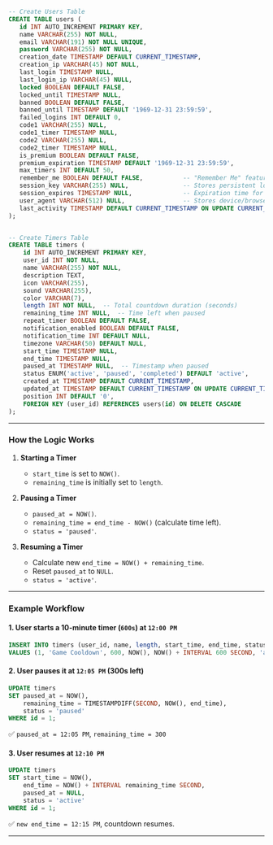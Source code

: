 ```sql
-- Create Users Table
CREATE TABLE users (
   id INT AUTO_INCREMENT PRIMARY KEY,
   name VARCHAR(255) NOT NULL,
   email VARCHAR(191) NOT NULL UNIQUE,
   password VARCHAR(255) NOT NULL,
   creation_date TIMESTAMP DEFAULT CURRENT_TIMESTAMP,
   creation_ip VARCHAR(45) NOT NULL,
   last_login TIMESTAMP NULL,
   last_login_ip VARCHAR(45) NULL,
   locked BOOLEAN DEFAULT FALSE,
   locked_until TIMESTAMP NULL,
   banned BOOLEAN DEFAULT FALSE,
   banned_until TIMESTAMP DEFAULT '1969-12-31 23:59:59',
   failed_logins INT DEFAULT 0,
   code1 VARCHAR(255) NULL,
   code1_timer TIMESTAMP NULL,
   code2 VARCHAR(255) NULL,
   code2_timer TIMESTAMP NULL,
   is_premium BOOLEAN DEFAULT FALSE,
   premium_expiration TIMESTAMP DEFAULT '1969-12-31 23:59:59',
   max_timers INT DEFAULT 50,
   remember_me BOOLEAN DEFAULT FALSE,           -- "Remember Me" feature
   session_key VARCHAR(255) NULL,               -- Stores persistent login key
   session_expires TIMESTAMP NULL,              -- Expiration time for persistent session
   user_agent VARCHAR(512) NULL,                -- Stores device/browser info for session tracking
   last_activity TIMESTAMP DEFAULT CURRENT_TIMESTAMP ON UPDATE CURRENT_TIMESTAMP  -- Tracks last interaction
);


-- Create Timers Table
CREATE TABLE timers (
    id INT AUTO_INCREMENT PRIMARY KEY,
    user_id INT NOT NULL,
    name VARCHAR(255) NOT NULL,
    description TEXT,
    icon VARCHAR(255),
    sound VARCHAR(255),
    color VARCHAR(7),
    length INT NOT NULL,  -- Total countdown duration (seconds)
    remaining_time INT NULL,  -- Time left when paused
    repeat_timer BOOLEAN DEFAULT FALSE,
    notification_enabled BOOLEAN DEFAULT FALSE,
    notification_time INT DEFAULT NULL,
    timezone VARCHAR(50) DEFAULT NULL,
    start_time TIMESTAMP NULL,
    end_time TIMESTAMP NULL,
    paused_at TIMESTAMP NULL,  -- Timestamp when paused
    status ENUM('active', 'paused', 'completed') DEFAULT 'active',
    created_at TIMESTAMP DEFAULT CURRENT_TIMESTAMP,
    updated_at TIMESTAMP DEFAULT CURRENT_TIMESTAMP ON UPDATE CURRENT_TIMESTAMP,
    position INT DEFAULT '0',
    FOREIGN KEY (user_id) REFERENCES users(id) ON DELETE CASCADE
);


```




---

### **How the Logic Works**
1. **Starting a Timer**
    - `start_time` is set to `NOW()`.
    - `remaining_time` is initially set to `length`.

2. **Pausing a Timer**
    - `paused_at = NOW()`.
    - `remaining_time = end_time - NOW()` (calculate time left).
    - `status = 'paused'`.

3. **Resuming a Timer**
    - Calculate new `end_time = NOW() + remaining_time`.
    - Reset `paused_at` to `NULL`.
    - `status = 'active'`.

---

### **Example Workflow**
#### **1. User starts a 10-minute timer (`600s`) at `12:00 PM`**
```sql
INSERT INTO timers (user_id, name, length, start_time, end_time, status)
VALUES (1, 'Game Cooldown', 600, NOW(), NOW() + INTERVAL 600 SECOND, 'active');
```

#### **2. User pauses it at `12:05 PM` (300s left)**
```sql
UPDATE timers
SET paused_at = NOW(),
    remaining_time = TIMESTAMPDIFF(SECOND, NOW(), end_time),
    status = 'paused'
WHERE id = 1;
```
✅ `paused_at = 12:05 PM`, `remaining_time = 300`

#### **3. User resumes at `12:10 PM`**
```sql
UPDATE timers
SET start_time = NOW(),
    end_time = NOW() + INTERVAL remaining_time SECOND,
    paused_at = NULL,
    status = 'active'
WHERE id = 1;
```
✅ `new end_time = 12:15 PM`, countdown resumes.

---

